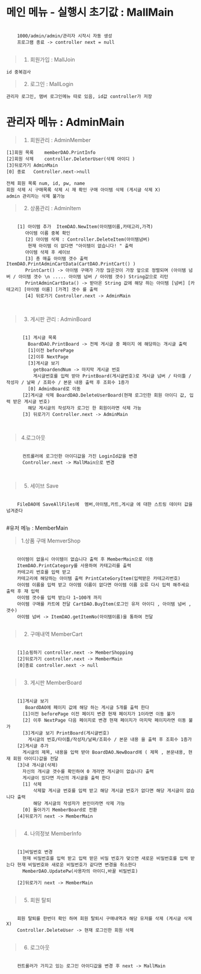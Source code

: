 # 메인 메뉴 - 실행시 초기값 : MallMain
<pre>
  <code>
    1000/admin/admin/관리자 시작시 자동 생성
    프로그램 종료 -> controller next = null
  </code>
</pre>
>1. 회원가입 : MallJoin

	id 중복검사 
	

>2. 로그인 : MallLogin

	관리자 로그인, 맴버 로그인메뉴 따로 있음, id값 controller가 저장

# 관리자 메뉴 :  AdminMain

>1. 회원관리 : AdminMember
	  
	[1]회원 목록	memberDAO.PrintInfo
	[2]회원 삭제 	controller.DeleterUser(삭제 아이디 )
	[3]뒤로가기	AdminMain
	[0] 종료	 Controller.next->null

	전체 회원 목록 num, id, pw, name
	회원 삭제 시 구매목록 삭제 시 재 확인 구매 아이템 삭제 (게시글 삭제 X)
	admin 관리자는 삭제 불가능

>2. 상품관리 : AdminItem
   <pre>
     <code>
	[1] 아이템 추가	ItemDAO.NewItem(아이템이름,카테고리,가격)
       아이템 이름 중복 확인
       [2] 아이템 삭제 : Controller.DeleteItem(아이템넘버)
        현재 아이템 이 없다면 "아이템이 없습니다! " 출력
       아이템 삭제 후 세이브
       [3] 총 매출 아이템 갯수 출력 ItemDAO.PrintAdminCartData(CartDAO.PrintCart() )
       PrintCart() -> 아이템 구매가 가장 많은것이 가장 앞으로 정렬되며 (아이템 넘버 / 아이템 갯수 \n ..... 아이템 넘버 / 아이템 갯수) String값으로 리턴
       PrintAdminCartData() -> 받아온 String 값에 해당 하는 아이템 [넘버] [카테고리] [아이템 이름] [가격] 갯수 를 출력
       [4] 뒤로가기 Controller.next -> AdminMain
     </code>
   </pre>
   >3. 게시판 관리 : AdminBoard
  <pre>
    <code>
      [1] 게시글 목록 
        BoardDAO.PrintBoard -> 전체 게시글 중 페이지 에 해당하는 개시글 출력 
        [1]이전 beforePage
        [2]이후 NextPage
        [3]게시글 보기
          getBoardendNum -> 마지막 게시글 번호
          게시글번호를 입력 받아 PrintBoard(게시글번호)로 게시글 넘버 / 타이틀 / 작성자 / 날짜 / 조회수 / 본문 내용 출력 후 조회수 1증가
        [0] AdminBoard로 이동
      [2]게시글 삭제 BoardDAO.DeleteUserBoard(현재 로그인한 회원 아이디 값, 입력 받은 게시글 번호)
        해당 게시글의 작성자가 로그인 한 회원이라면 삭제 가능
      [3] 뒤로가기 Controller.next -> AdminMain
    </code>
  </pre>
  >4.로그아웃
  <pre>
    <code>
      컨트롤러에 로그인한 아이디값을 가진 LoginId값을 변경
      Controller.next -> MallMain으로 변경
    </code>
  </pre>
  >5. 세이브  Save
<pre>
  <code>
    FileDAO에 SaveAllFiles에  멤버,아이템,카트,게시글 에 대한 스트링 데이터 값을 넘겨준다
  </code>
</pre>

#유저 메뉴 : MemberMain
>1.상품 구매 MemverShop
<pre>
  <code>
    아이템이 없을시 아이템이 없습니다 출력 후 MemberMain으로 이동
    ItemDAO.PrintCategory를 사용하여 카테고리를 출력
    카테고리 번호를 입력 받고
    카테고리에 해당하는 아이템 출력 PrintCateGoryItem(입력받은 카테고리번호)
    아이템 이름을 입력 받고 아이템 이름이 없다면 아이템 이름 오류 다시 입력 해주세요 출력 후 재 입력
    아이템 갯수를 입력 받는다 1~100개 까지 
    아이템 구매를 카트에 전달 CartDAO.BuyItem(로그인 유저 아이디 , 아이템 넘버 , 갯수)
    아이템 넘버 -> ItemDAO.getItemNo(아이템이름)을 통하여 전달
  </code>
</pre>
>2. 구매내역 MemberCart
<pre>
  <code>
    [1]쇼핑하기 controller.next -> MemberShopping
    [2]뒤로가기 controller.next -> MemberMain
    [0]종료 controller.next -> null
  </code>
</pre>
>3. 게시판 MemberBoard
<pre>
  <code>
    [1]게시글 보기
       BoardDAO에 페이지 값에 해당 하는 게시글 5개를 출력 한다
      [1]이전 beforePage 이전 페이지 변경 현재 페이지가 1이라면 이동 불가
      [2] 이후 NextPage 다음 페이지로 변경 현재 페이지가 마지막 페이지라면 이동 불가
      [3]게시글 보기 PrintBoard(게시글번호)
        게시글의 번호/타이틀/작성자/날짜/조회수 / 본문 내용 을 출력 후 조회수 1증가
    [2]게시글 추가
      게시글의 제목, 내용을 입력 받아 BoardDAO.NewBoard에 ( 제목 , 본문내용, 현재 회원 아이디)값을 전달
    [3]내 개시글(삭제)
      자신의 개시글 갯수를 확인하여 0 개라면 게시글이 없습니다 출력
      게시글이 있다면 자신의 개시글을 출력 한다
      [1] 삭제
          삭제할 게시글 번호를 입력 받고 해당 게시글 번호가 없다면 해당 게시글이 없습니다 출력
          해당 게시글의 작성자가 본인이라면 삭제 가능
      [0] 돌아가기 MemberBoard로 전환
    [4]뒤로가기 next -> MemberMain
  </code>
</pre> 
>4. 나의정보 MemberInfo
<pre>
  <code>
    [1]비밀번호 변경
      현재 비밀번호를 입력 받고 입력 받은 비밀 번호가 맞으면 새로운 비밀번호를 입력 받는다 현재 비밀번호와 새로운 비밀번호가 같다면 변경을 취소한다
      MemberDAO.UpdatePw(사용자의 아이디,바꿀 비밀번호)
    
    [2]뒤로가기 next -> MemberMain
  </code>
</pre>
>5. 회원 탈퇴 
<pre>
  <code>
    회원 탈퇴를 한번더 확인 하며 회원 탈퇴시 구매내역과 해당 유저를 삭제 (게시글 삭제 X)
    Controller.DeleteUser -> 현재 로그인한 회원 삭제
  </code>
</pre>
>6. 로그아웃
<pre>
  <code>
    컨트롤러가 가지고 있는 로그인 아이디값을 변경 후 next -> MallMain    
  </code>
</pre>
